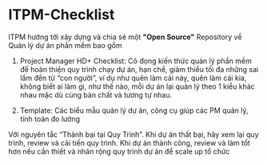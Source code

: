 # ITPM-Checklist

ITPM hướng tới xây dựng và chia sẻ một <b>"Open Source"</b> Repository về Quản lý dự án phần mềm bao gồm

1. Project Manager HD+ Checklist: Cô đọng kiến thức quản lý phần mềm để hoàn thiện quy trình chạy dự án, hạn chế, giảm thiểu tối đa những sai lầm đến từ “con người”, ví dụ như quên làm cái này, quên làm cái kia, không biết ai làm gì, như thế nào, mỗi dự án lại quản lý theo 1 kiểu khác nhau mặc dù cùng bản chất và tương tự nhau. 


2. Template: Các biểu mẫu quản lý dự án, công cụ giúp các PM quản lý, tính toán đo lường

Với nguyên tắc “Thành bại tại Quy Trình”. Khi dự án thất bại, hãy xem lại quy trình, review và cải tiến quy trình. Khi dự án thành công, review và làm tốt hơn nếu cần thiết và nhân rộng quy trình dự án để scale up tổ chức
